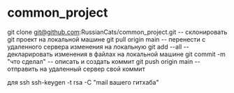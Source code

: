 # common_project
git clone git@github.com:RussianCats/common_project.git     -- склонировать git проект на локальной машине
git pull origin main                                        -- перенести с удаленного сервера изменения на локальную
git add --all                                               -- декларировать изменения в файлах на локальной машине
git commit -m "что сделал"                                  -- описать и создать коммит
git push origin main                                        -- отправить на удаленный сервер свой коммит

для ssh 
ssh-keygen -t rsa -C "mail вашего гитхаба"
